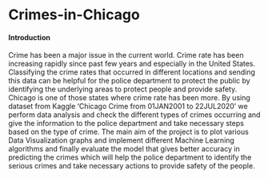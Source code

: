 # Crimes-in-Chicago

#### Introduction
Crime has been a major issue in the current world. Crime rate has been increasing rapidly since past few years and especially in the United States. Classifying the crime rates that occurred in different locations and sending this data can be helpful for the police department to protect the public by identifying the underlying areas to protect people and provide safety. Chicago is one of those states where crime rate has been more. By using dataset from Kaggle ‘Chicago Crime from 01JAN2001 to 22JUL2020’  we perform data analysis and check the different types of crimes occurring and give the information to the police department and take necessary steps based on the type of crime. The main aim of the project is to plot various Data Visualization graphs and implement different Machine Learning algorithms and finally evaluate the model that gives better accuracy in predicting the crimes which will help the police department to identify the serious crimes and take necessary actions to provide safety of the people.

